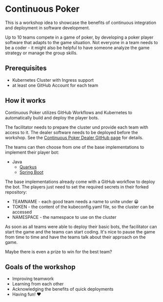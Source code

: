 # Continuous Poker

This is a workshop idea to showcase the benefits of continuous integration and deployment in software development.

Up to 10 teams compete in a game of poker, by developing a poker player software that adapts to the game situation. Not everyone in a team needs to be a coder - it might also be helpful to have someone analyze the game strategy or manage the group skills.

## Prerequisites

* Kubernetes Cluster with Ingress support
* at least one GitHub Account for each team

## How it works

Continuous Poker utilizes GitHub Workflows and Kubernetes to automatically build and deploy the player bots.

The facilitator needs to prepare the cluster und provide each team with access to it. The dealer software needs to be deployed before the workshop. See the [Continuous Poker Dealer GitHub page](https://github.com/ds-jkreutzfeld/continuous-poker-dealer) for details.

The teams can then choose from one of the base implementations to implement their player bot:

* Java
  * [Quarkus](https://github.com/ds-jkreutzfeld/continuous-poker-player-quarkus)
  * [Spring Boot](https://github.com/ds-jkreutzfeld/continuous-poker-player-spring-boot)

The base implementations already come with a GitHub workflow to deploy the bot. The players just need to set the required secrets in their forked repository:

* TEAMNAME - each good team needs a name to unite under 😀
* TOKEN - the content of the kubeconfig.yaml file, so the cluster can be accessed
* NAMESPACE - the namespace to use on the cluster

As soon as all teams were able to deploy their basic bots, the facilitator can start the game and the teams can start coding. It's nice to pause the game from time to time and have the teams talk about their approach on the game.

Maybe there is even a prize to win for the best team?

## Goals of the workshop

* Improving teamwork
* Learning from each other
* Acknowledging the benefits of quick deployments
* Having fun! ❤